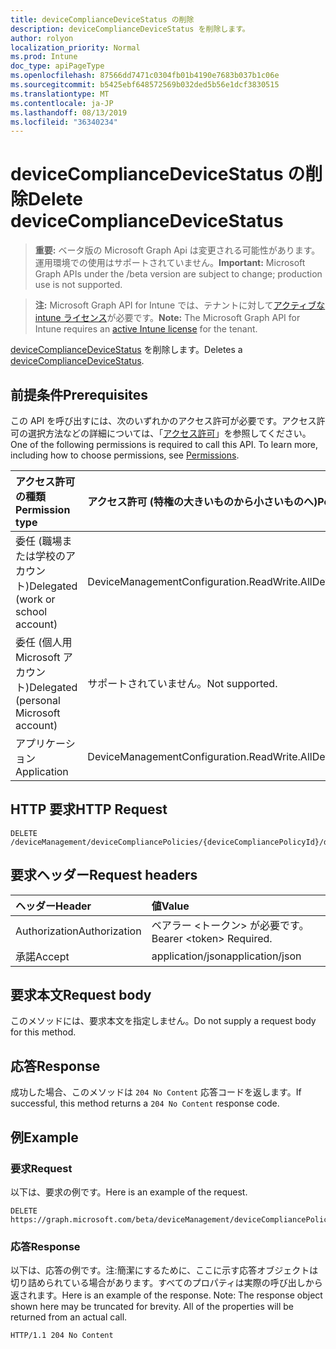 ```yaml
---
title: deviceComplianceDeviceStatus の削除
description: deviceComplianceDeviceStatus を削除します。
author: rolyon
localization_priority: Normal
ms.prod: Intune
doc_type: apiPageType
ms.openlocfilehash: 87566dd7471c0304fb01b4190e7683b037b1c06e
ms.sourcegitcommit: b5425ebf648572569b032ded5b56e1dcf3830515
ms.translationtype: MT
ms.contentlocale: ja-JP
ms.lasthandoff: 08/13/2019
ms.locfileid: "36340234"
---
```

# <a name="delete-devicecompliancedevicestatus"></a><span data-ttu-id="8258b-103">deviceComplianceDeviceStatus の削除</span><span class="sxs-lookup"><span data-stu-id="8258b-103">Delete deviceComplianceDeviceStatus</span></span>

> <span data-ttu-id="8258b-104">**重要:** ベータ版の Microsoft Graph Api は変更される可能性があります。運用環境での使用はサポートされていません。</span><span class="sxs-lookup"><span data-stu-id="8258b-104">**Important:** Microsoft Graph APIs under the /beta version are subject to change; production use is not supported.</span></span>

> <span data-ttu-id="8258b-105">**注:** Microsoft Graph API for Intune では、テナントに対して[アクティブな intune ライセンス](https://go.microsoft.com/fwlink/?linkid=839381)が必要です。</span><span class="sxs-lookup"><span data-stu-id="8258b-105">**Note:** The Microsoft Graph API for Intune requires an [active Intune license](https://go.microsoft.com/fwlink/?linkid=839381) for the tenant.</span></span>

<span data-ttu-id="8258b-106">[deviceComplianceDeviceStatus](../resources/intune-deviceconfig-devicecompliancedevicestatus.md) を削除します。</span><span class="sxs-lookup"><span data-stu-id="8258b-106">Deletes a [deviceComplianceDeviceStatus](../resources/intune-deviceconfig-devicecompliancedevicestatus.md).</span></span>

## <a name="prerequisites"></a><span data-ttu-id="8258b-107">前提条件</span><span class="sxs-lookup"><span data-stu-id="8258b-107">Prerequisites</span></span>
<span data-ttu-id="8258b-p101">この API を呼び出すには、次のいずれかのアクセス許可が必要です。アクセス許可の選択方法などの詳細については、「[アクセス許可](/graph/permissions-reference)」を参照してください。</span><span class="sxs-lookup"><span data-stu-id="8258b-p101">One of the following permissions is required to call this API. To learn more, including how to choose permissions, see [Permissions](/graph/permissions-reference).</span></span>

|<span data-ttu-id="8258b-110">アクセス許可の種類</span><span class="sxs-lookup"><span data-stu-id="8258b-110">Permission type</span></span>|<span data-ttu-id="8258b-111">アクセス許可 (特権の大きいものから小さいものへ)</span><span class="sxs-lookup"><span data-stu-id="8258b-111">Permissions (from most to least privileged)</span></span>|
|:---|:---|
|<span data-ttu-id="8258b-112">委任 (職場または学校のアカウント)</span><span class="sxs-lookup"><span data-stu-id="8258b-112">Delegated (work or school account)</span></span>|<span data-ttu-id="8258b-113">DeviceManagementConfiguration.ReadWrite.All</span><span class="sxs-lookup"><span data-stu-id="8258b-113">DeviceManagementConfiguration.ReadWrite.All</span></span>|
|<span data-ttu-id="8258b-114">委任 (個人用 Microsoft アカウント)</span><span class="sxs-lookup"><span data-stu-id="8258b-114">Delegated (personal Microsoft account)</span></span>|<span data-ttu-id="8258b-115">サポートされていません。</span><span class="sxs-lookup"><span data-stu-id="8258b-115">Not supported.</span></span>|
|<span data-ttu-id="8258b-116">アプリケーション</span><span class="sxs-lookup"><span data-stu-id="8258b-116">Application</span></span>|<span data-ttu-id="8258b-117">DeviceManagementConfiguration.ReadWrite.All</span><span class="sxs-lookup"><span data-stu-id="8258b-117">DeviceManagementConfiguration.ReadWrite.All</span></span>|

## <a name="http-request"></a><span data-ttu-id="8258b-118">HTTP 要求</span><span class="sxs-lookup"><span data-stu-id="8258b-118">HTTP Request</span></span>
<!-- {
  "blockType": "ignored"
}
-->
``` http
DELETE /deviceManagement/deviceCompliancePolicies/{deviceCompliancePolicyId}/deviceStatuses/{deviceComplianceDeviceStatusId}
```

## <a name="request-headers"></a><span data-ttu-id="8258b-119">要求ヘッダー</span><span class="sxs-lookup"><span data-stu-id="8258b-119">Request headers</span></span>
|<span data-ttu-id="8258b-120">ヘッダー</span><span class="sxs-lookup"><span data-stu-id="8258b-120">Header</span></span>|<span data-ttu-id="8258b-121">値</span><span class="sxs-lookup"><span data-stu-id="8258b-121">Value</span></span>|
|:---|:---|
|<span data-ttu-id="8258b-122">Authorization</span><span class="sxs-lookup"><span data-stu-id="8258b-122">Authorization</span></span>|<span data-ttu-id="8258b-123">ベアラー &lt;トークン&gt; が必要です。</span><span class="sxs-lookup"><span data-stu-id="8258b-123">Bearer &lt;token&gt; Required.</span></span>|
|<span data-ttu-id="8258b-124">承諾</span><span class="sxs-lookup"><span data-stu-id="8258b-124">Accept</span></span>|<span data-ttu-id="8258b-125">application/json</span><span class="sxs-lookup"><span data-stu-id="8258b-125">application/json</span></span>|

## <a name="request-body"></a><span data-ttu-id="8258b-126">要求本文</span><span class="sxs-lookup"><span data-stu-id="8258b-126">Request body</span></span>
<span data-ttu-id="8258b-127">このメソッドには、要求本文を指定しません。</span><span class="sxs-lookup"><span data-stu-id="8258b-127">Do not supply a request body for this method.</span></span>

## <a name="response"></a><span data-ttu-id="8258b-128">応答</span><span class="sxs-lookup"><span data-stu-id="8258b-128">Response</span></span>
<span data-ttu-id="8258b-129">成功した場合、このメソッドは `204 No Content` 応答コードを返します。</span><span class="sxs-lookup"><span data-stu-id="8258b-129">If successful, this method returns a `204 No Content` response code.</span></span>

## <a name="example"></a><span data-ttu-id="8258b-130">例</span><span class="sxs-lookup"><span data-stu-id="8258b-130">Example</span></span>

### <a name="request"></a><span data-ttu-id="8258b-131">要求</span><span class="sxs-lookup"><span data-stu-id="8258b-131">Request</span></span>
<span data-ttu-id="8258b-132">以下は、要求の例です。</span><span class="sxs-lookup"><span data-stu-id="8258b-132">Here is an example of the request.</span></span>
``` http
DELETE https://graph.microsoft.com/beta/deviceManagement/deviceCompliancePolicies/{deviceCompliancePolicyId}/deviceStatuses/{deviceComplianceDeviceStatusId}
```

### <a name="response"></a><span data-ttu-id="8258b-133">応答</span><span class="sxs-lookup"><span data-stu-id="8258b-133">Response</span></span>
<span data-ttu-id="8258b-p102">以下は、応答の例です。注:簡潔にするために、ここに示す応答オブジェクトは切り詰められている場合があります。すべてのプロパティは実際の呼び出しから返されます。</span><span class="sxs-lookup"><span data-stu-id="8258b-p102">Here is an example of the response. Note: The response object shown here may be truncated for brevity. All of the properties will be returned from an actual call.</span></span>
``` http
HTTP/1.1 204 No Content
```






